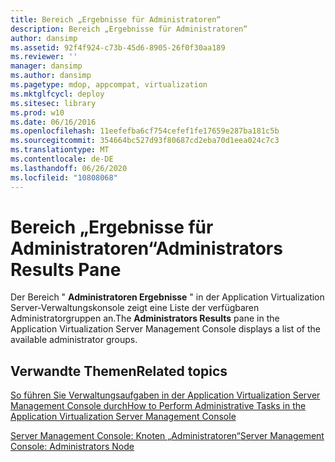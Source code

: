```yaml
---
title: Bereich „Ergebnisse für Administratoren“
description: Bereich „Ergebnisse für Administratoren“
author: dansimp
ms.assetid: 92f4f924-c73b-45d6-8905-26f0f30aa189
ms.reviewer: ''
manager: dansimp
ms.author: dansimp
ms.pagetype: mdop, appcompat, virtualization
ms.mktglfcycl: deploy
ms.sitesec: library
ms.prod: w10
ms.date: 06/16/2016
ms.openlocfilehash: 11eefefba6cf754cefef1fe17659e287ba181c5b
ms.sourcegitcommit: 354664bc527d93f80687cd2eba70d1eea024c7c3
ms.translationtype: MT
ms.contentlocale: de-DE
ms.lasthandoff: 06/26/2020
ms.locfileid: "10808068"
---
```

# <span data-ttu-id="a42ca-103">Bereich „Ergebnisse für Administratoren“</span><span class="sxs-lookup"><span data-stu-id="a42ca-103">Administrators Results Pane</span></span>


<span data-ttu-id="a42ca-104">Der Bereich " **Administratoren Ergebnisse** " in der Application Virtualization Server-Verwaltungskonsole zeigt eine Liste der verfügbaren Administratorgruppen an.</span><span class="sxs-lookup"><span data-stu-id="a42ca-104">The **Administrators Results** pane in the Application Virtualization Server Management Console displays a list of the available administrator groups.</span></span>

## <span data-ttu-id="a42ca-105">Verwandte Themen</span><span class="sxs-lookup"><span data-stu-id="a42ca-105">Related topics</span></span>


[<span data-ttu-id="a42ca-106">So führen Sie Verwaltungsaufgaben in der Application Virtualization Server Management Console durch</span><span class="sxs-lookup"><span data-stu-id="a42ca-106">How to Perform Administrative Tasks in the Application Virtualization Server Management Console</span></span>](how-to-perform-administrative-tasks-in-the-application-virtualization-server-management-console.md)

[<span data-ttu-id="a42ca-107">Server Management Console: Knoten „Administratoren“</span><span class="sxs-lookup"><span data-stu-id="a42ca-107">Server Management Console: Administrators Node</span></span>](server-management-console-administrators-node.md)

 

 






